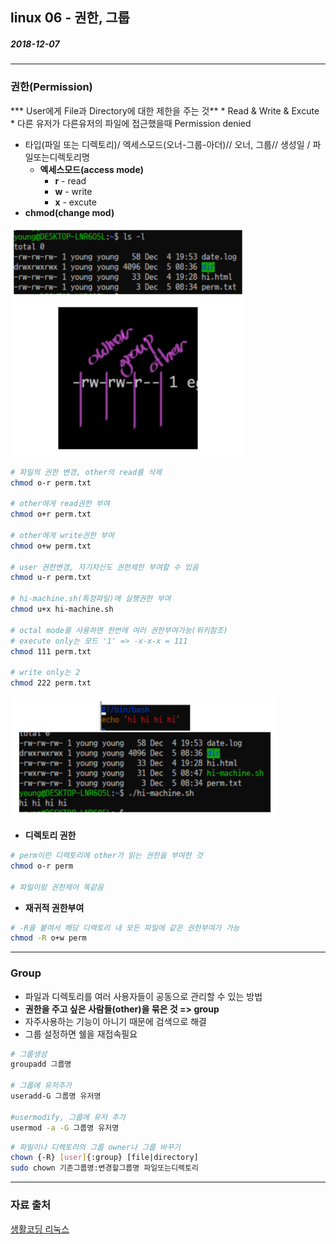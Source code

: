 ## linux 06 - 권한, 그룹

##### 2018-12-07

---

### 권한(Permission)

*** User에게 File과 Directory에 대한 제한을 주는 것**
    * Read & Write & Excute
    * 다른 유저가 다른유저의 파일에 접근했을때 Permission denied

* 타입(파일 또는 디렉토리)/ 엑세스모드(오너-그룹-아더)// 오너, 그룹// 생성일 / 파일또는디렉토리명
    * **엑세스모드(access mode)**
        * **r** - read
        * **w** - write        
        * **x** - excute
* **chmod(change mod)**

![01](https://github.com/younggeun0/TIL/blob/master/linux/%EC%83%9D%ED%99%9C%EC%BD%94%EB%94%A9%20%EA%B0%95%EC%9D%98/img/06/01.png?raw=true)

```bash
# 파일의 권한 변경, other의 read를 삭제
chmod o-r perm.txt

# other에게 read권한 부여
chmod o+r perm.txt

# other에게 write권한 부여
chmod o+w perm.txt

# user 권한변경, 자기자신도 권한제한 부여할 수 있음
chmod u-r perm.txt

# hi-machine.sh(특정파일)에 실행권한 부여
chmod u+x hi-machine.sh

# octal mode를 사용하면 한번에 여러 권한부여가능(위키참조)
# execute only는 모드 '1' => -x-x-x = 111
chmod 111 perm.txt

# write only는 2
chmod 222 perm.txt
```

![02](https://github.com/younggeun0/TIL/blob/master/linux/%EC%83%9D%ED%99%9C%EC%BD%94%EB%94%A9%20%EA%B0%95%EC%9D%98/img/06/02.png?raw=true)


* **디렉토리 권한**
  
```bash
# perm이란 디렉토리에 other가 읽는 권한을 부여한 것
chmod o-r perm

# 파일이랑 권한제어 똑같음
```

* **재귀적 권한부여**

```bash
# -R을 붙여서 해당 디렉토리 내 모든 파일에 같은 권한부여가 가능
chmod -R o+w perm
```

---

### Group

* 파일과 디렉토리를 여러 사용자들이 공동으로 관리할 수 있는 방법
* **권한을 주고 싶은 사람들(other)을 묶은 것 => group**
* 자주사용하는  기능이 아니기 때문에 검색으로 해결
* 그룹 설정하면 쉘을 재접속필요

```bash
# 그룹생성
groupadd 그룹명

# 그룹에 유저추가
useradd-G 그룹명 유저명

#usermodify, 그룹에 유저 추가
usermod -a -G 그룹명 유저명  
```

```bash
# 파일이나 디렉토리의 그룹 owner나 그룹 바꾸기
chown {-R} [user]{:group} [file|directory]
sudo chown 기존그룹명:변경할그룹명 파일또는디렉토리
```

---

### 자료 출처

[생활코딩 리눅스](https://opentutorials.org/course/2598)
